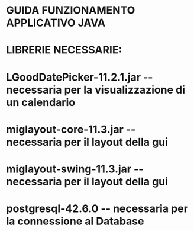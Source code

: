 # GUIDA FUNZIONAMENTO APPLICATIVO JAVA

# LIBRERIE NECESSARIE:
# LGoodDatePicker-11.2.1.jar -- necessaria per la visualizzazione di un calendario
# miglayout-core-11.3.jar    -- necessaria per il layout della gui
# miglayout-swing-11.3.jar   -- necessaria per il layout della gui
# postgresql-42.6.0          -- necessaria per la connessione al Database
